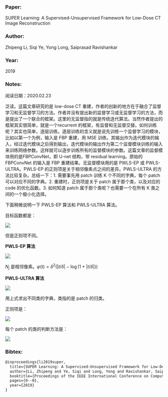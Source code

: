### Paper:

SUPER Learning: A Supervised-Unsupervised Framework for Low-Dose CT Image Reconstruction

### Author:

Zhipeng Li, Siqi Ye, Yong Long, Saiprasad Ravishankar

### Year:

2019

### Notes:

阅读日期：2020.02.23

泛读。这篇文章研究的是 low-dose CT 重建，作者的创新的地方在于融合了监督学习和无监督学习的方法。作者并没有提出新的监督学习或无监督学习的方法，而是提出了一个联合的框架。这里的无监督指的就是传统迭代算法。当然作者提出的框架其实很简单，就是一个recurrent 的框架，有监督和无监督交替。如何训练呢？其实也简单，逐层训练。逐层训练的含义就是说先训练一个监督学习的模块，比如以第一个为例，输入是 FBP 重建，用 MSE 训练。其输出作为迭代模块的输入，经过迭代模块之后得到输出，迭代模块的输出作为第二个监督模块训练的输入来训练网络参数。这样就可以逐步训练所有的监督模块的参数。这篇文章的监督模块用的是FBPConvNet，即 U-net 结构，带 residual learning。原始的 FBPConvNet 的输入是 FBP 重建结果。无监督模块用的是 PWLS-EP 或 PWLS-ULTRA。PWLS-EP 的正则项是关于相邻像素点之间的差异。PWLS-ULTRA 的方法比较复杂。总结一下：1. 需要事先用 patch 训练 K 个不同的字典，每个 patch 可以对应不同的字典。2. 重建时，正则项是关于 patch 属于那个类，以及对应的 code 的优化函数。3. 如何知道 patch 属于那个类呢？也需要一个在所有 K 类之间的一个极小化选择。

下面稍微说明一下 PWLS-EP 算法和 PWLS-ULTRA 算法。

目标函数都是：

<img src="http://latex.codecogs.com/svg.latex? \mathbf{x}=\underset{\mathbf{x} \geq \mathbf{0}}{\arg \min }\|\mathbf{y}-\mathbf{A} \mathbf{x}\|_{\mathbf{W}}^{2}+\beta \mathrm{R}(\mathbf{x})" border="0"/>

但是正则项不同。

**PWLS-EP 算法**

<img src="http://latex.codecogs.com/svg.latex? \mathrm{R}(\mathbf{x})=\sum_{j=1}^{N_{p}} \sum_{k \in N_{j}} \kappa_{j} \kappa_{k} \varphi\left(x_{j}-x_{k}\right)" border="0"/>

$N_j$ 是相邻像素。$\varphi(t)=\delta^{2}(|t / \delta|-\log (1+|t / \delta|))$

**PWLS-ULTRA 算法**

<img src="http://latex.codecogs.com/svg.latex? \min _{\left\{\Omega_{k}, \mathbf{Z}_{i}, C_{k}\right\}} \sum_{k=1}^{K} \sum_{i \in C_{k}}\left\{\left\|\mathbf{\Omega}_{k} \mathbf{X}_{i}-\mathbf{Z}_{i}\right\|_{2}^{2}+\eta\left\|\mathbf{Z}_{i}\right\|_{0}\right\}+\sum_{k=1}^{K} \lambda_{k} \mathbf{Q}\left(\mathbf{\Omega}_{k}\right), \text { s.t. } C_{k} \in \mathcal{G} }" border="0"/>

用上式求出不同类的字典，类指的是 patch 的归类。

正则项是：

<img src="http://latex.codecogs.com/svg.latex? \mathrm{R}(\mathbf{x}) \triangleq \min _{\left\{\mathbf{z}_{j}, C_{k}\right\}} \sum_{k=1}^{K} \sum_{j \in C_{k}} \tau_{j}\left\{\left\|\mathbf{\Omega}_{k} \mathbf{P}_{j} \mathbf{x}-\mathbf{z}_{j}\right\|_{2}^{2}+\gamma^{2}\left\|\mathbf{z}_{j}\right\|_{0}\right\}" border="0"/>

每个 patch 的类的判断方法是：

<img src="http://latex.codecogs.com/svg.latex? \underset{1 \leq k \leq K}{\arg \min }\left\|\boldsymbol{\Omega}_{k} \mathbf{P}_{j} \mathbf{x}-H_{\gamma}\left(\mathbf{\Omega}_{k} \mathbf{P}_{j} \mathbf{x}\right)\right\|_{2}^{2}+\gamma^{2}\left\|H_{\gamma}\left(\mathbf{\Omega}_{k} \mathbf{P}_{j} \mathbf{x}\right)\right\|_{0}" border="0"/>

### Bibtex:

```latex
@inproceedings{li2019super,
  title={SUPER Learning: A Supervised-Unsupervised Framework for Low-Dose CT Image Reconstruction},
  author={Li, Zhipeng and Ye, Siqi and Long, Yong and Ravishankar, Saiprasad},
  booktitle={Proceedings of the IEEE International Conference on Computer Vision Workshops},
  pages={0--0},
  year={2019}
}
```

